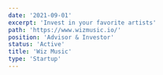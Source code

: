 ```yaml
---
date: '2021-09-01'
excerpt: 'Invest in your favorite artists'
path: 'https://www.wizmusic.io/'
position: 'Advisor & Investor'
status: 'Active'
title: 'Wiz Music'
type: 'Startup'
---
```

